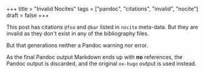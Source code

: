 +++
title = "Invalid Nocites"
tags = ["pandoc", "citations", "invalid", "nocite"]
draft = false
+++

This post has citations `@foo` and `@bar` listed in `nocite`
meta-data. But they are invalid as they don't exist in any of the
bibliography files.

But that generations neither a Pandoc warning nor error.

As the final Pandoc output Markdown ends up with **no** references, the
Pandoc output is discarded, and the original `ox-hugo` output is used
instead.
